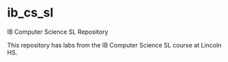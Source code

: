 # ib_cs_sl
IB Computer Science SL Repository

This repository has labs from the IB Computer Science SL course at Lincoln HS.
